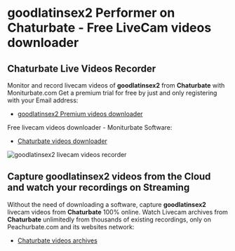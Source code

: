 # goodlatinsex2 Performer on Chaturbate - Free LiveCam videos downloader

## Chaturbate Live Videos Recorder

Monitor and record livecam videos of **goodlatinsex2** from **Chaturbate** with Moniturbate.com
Get a premium trial for free by just and only registering with your Email address:
* [goodlatinsex2 Premium videos downloader](https://moniturbate.com/request-demo-licence-key.html)

Free livecam videos downloader - Moniturbate Software:
* [Chaturbate videos downloader](https://moniturbate.com/moniturbate-download-software.html)

![goodlatinsex2 livecam videos recorder](https://peachurnet.com/templates/moniturbate-software.png)


## Capture goodlatinsex2 videos from the Cloud and watch your recordings on Streaming

Without the need of downloading a software, capture **goodlatinsex2** livecam videos from **Chaturbate** 100% online.
Watch Livecam archives from **Chaturbate** unlimitedly from thousands of existing recordings, only on Peachurbate.com and its websites network:
* [Chaturbate videos archives](https://peachurnet.com/)